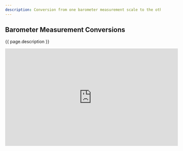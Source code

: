 ```yaml
---
description: Conversion from one barometer measurement scale to the others.
---
```

## Barometer Measurement Conversions
<p> {{ page.description }} </p>
<iframe width="560" height="315" src="https://www.youtube.com/embed/vWuMM30d0p4" title="YouTube video player" frameborder="0" allow="accelerometer; autoplay; clipboard-write; encrypted-media; gyroscope; picture-in-picture" allowfullscreen></iframe>
